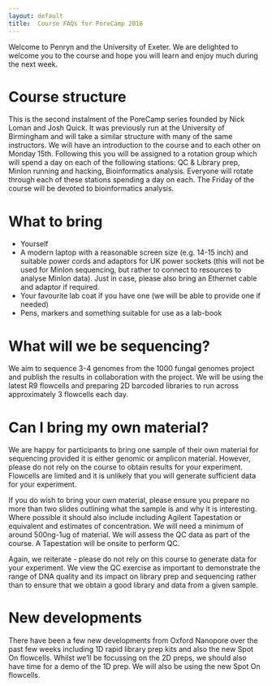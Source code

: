 ```yaml
---
layout: default
title:  Course FAQs for PoreCamp 2016
---
```


Welcome to Penryn and the University of Exeter. We are delighted to welcome you to the
course and hope you will learn and enjoy much during the next week.

# Course structure

This is the second instalment of the PoreCamp series founded by Nick Loman and Josh
Quick. It was previously run at the University of Birmingham and will take a similar
structure with many of the same instructors. We will have an introduction to the
course and to each other on Monday 15th. Following this you will be assigned to a
rotation group which will spend a day on each of the following stations: QC & Library
prep, MinIon running and hacking, Bioinformatics analysis. Everyone will rotate
through each of these stations spending a day on each. The Friday of the course will
be devoted to bioinformatics analysis.

# What to bring

- Yourself
- A modern laptop with a reasonable screen size (e.g. 14-15 inch) and suitable power
cords and adaptors for UK power sockets (this will not be used for MinIon sequencing,
but rather to connect to resources to analyse MinIon data). Just in case, please also
bring an Ethernet cable and adaptor if required.
- Your favourite lab coat if you have one (we will be able to provide one if needed)
- Pens, markers and something suitable for use as a lab-book

# What will we be sequencing?

We aim to sequence 3-4 genomes from the 1000 fungal genomes project and publish the
results in collaboration with the project. We will be using the latest R9 flowcells
and preparing 2D barcoded libraries to run across approximately 3 flowcells each day.

# Can I bring my own material?

We are happy for participants to bring one sample of their own material for sequencing
provided it is either genomic or amplicon material. However, please do not rely on the
course to obtain results for your experiment. Flowcells are limited and it is unlikely
that you will generate sufficient data for your experiment.

If you do wish to bring your own material, please ensure you prepare no more than two
slides outlining what the sample is and why it is interesting. Where possible it should
also include including Agilent Tapestation or equivalent and estimates of
concentration. We will need a minimum of around 500ng-1ug of material. We will assess
the QC data as part of the course. A Tapestation will be onsite to perform QC.

Again, we reiterate - please do not rely on this course to generate data for your
experiment. We view the QC exercise as important to demonstrate the range of DNA
quality and its impact on library prep and sequencing rather than to ensure that we
obtain a good library and data from a given sample.

# New developments

There have been a few new developments from Oxford Nanopore over the past few weeks
including 1D rapid library prep kits and also the new Spot On flowcells. Whilst
we’ll be focussing on the 2D preps, we should also have time for a demo of the 1D
prep. We will also be using the new Spot On flowcells.
